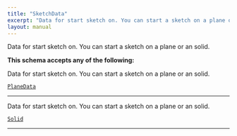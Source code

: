 ```yaml
---
title: "SketchData"
excerpt: "Data for start sketch on. You can start a sketch on a plane or an solid."
layout: manual
---
```


Data for start sketch on. You can start a sketch on a plane or an solid.




**This schema accepts any of the following:**

Data for start sketch on. You can start a sketch on a plane or an solid.

[`PlaneData`](/docs/kcl/types/PlaneData)








----
Data for start sketch on. You can start a sketch on a plane or an solid.

[`Solid`](/docs/kcl/types/Solid)








----





